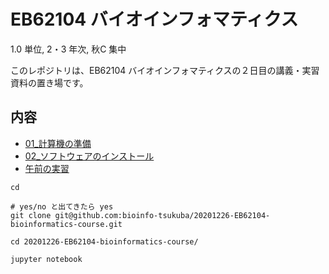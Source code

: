 # EB62104 バイオインフォマティクス
1.0 単位, 2・3 年次, 秋C 集中

このレポジトリは、EB62104 バイオインフォマティクスの２日目の講義・実習資料の置き場です。

## 内容

- [01_計算機の準備](01_計算機の準備.md)
- [02_ソフトウェアのインストール](02_ソフトウェアのインストール.md)
- [午前の実習](tutorial)


```
cd

# yes/no と出てきたら yes
git clone git@github.com:bioinfo-tsukuba/20201226-EB62104-bioinformatics-course.git

cd 20201226-EB62104-bioinformatics-course/

jupyter notebook
```
